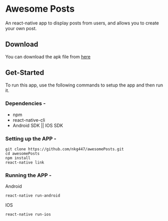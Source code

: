 # Awesome Posts
An react-native app to display posts from users, and allows you to create your own post.

## Download
You can download the apk file from [here](https://drive.google.com/open?id=1DWPA5nrWae2qowpju0z5x4465zAUH4Jx)

## Get-Started
To run this app, use the following commands to setup the app and then run it.<br>
### Dependencies - 
* npm
* react-native-cli
* Android SDK || IOS SDK
### Setting up the APP - 
```
git clone https://github.com/nkg447/awesomePosts.git
cd awesomePosts
npm install
react-native link
```
### Running the APP - <br>
Android
```
react-native run-android
```

IOS
```
react-native run-ios
```
